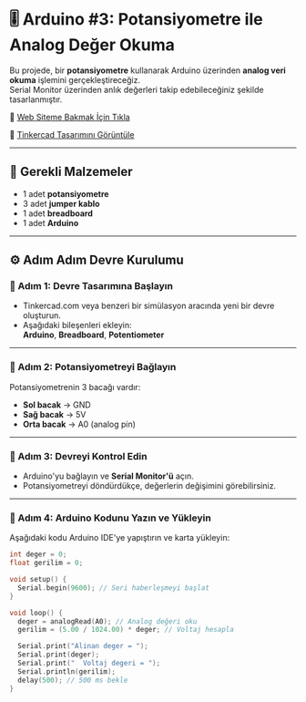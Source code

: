 # 🎚️ Arduino #3: Potansiyometre ile Analog Değer Okuma

Bu projede, bir **potansiyometre** kullanarak Arduino üzerinden **analog veri okuma** işlemini gerçekleştireceğiz.  
Serial Monitor üzerinden anlık değerleri takip edebileceğiniz şekilde tasarlanmıştır.

🔗 [Web Siteme Bakmak İçin Tıkla](https://www.hakkiharmankaya.com/)
 
🔗 [Tinkercad Tasarımını Görüntüle](https://www.tinkercad.com/things/6ruU5uRQtPS?sharecode=g58elSyOKZaZqbvXGTfWq2GqZJj3V26jLntGLdMiri0)

---

## 🧰 Gerekli Malzemeler

- 1 adet **potansiyometre**
- 3 adet **jumper kablo**
- 1 adet **breadboard**
- 1 adet **Arduino**

---

## ⚙️ Adım Adım Devre Kurulumu

### 🔹 Adım 1: Devre Tasarımına Başlayın

- Tinkercad.com veya benzeri bir simülasyon aracında yeni bir devre oluşturun.
- Aşağıdaki bileşenleri ekleyin:  
  **Arduino**, **Breadboard**, **Potentiometer**

---

### 🔹 Adım 2: Potansiyometreyi Bağlayın

Potansiyometrenin 3 bacağı vardır:

- **Sol bacak** → GND  
- **Sağ bacak** → 5V  
- **Orta bacak** → A0 (analog pin)

---

### 🔹 Adım 3: Devreyi Kontrol Edin

- Arduino'yu bağlayın ve **Serial Monitor'ü** açın.
- Potansiyometreyi döndürdükçe, değerlerin değişimini görebilirsiniz.

---

### 🔹 Adım 4: Arduino Kodunu Yazın ve Yükleyin

Aşağıdaki kodu Arduino IDE'ye yapıştırın ve karta yükleyin:

```cpp
int deger = 0;
float gerilim = 0;

void setup() {
  Serial.begin(9600); // Seri haberleşmeyi başlat
}

void loop() {
  deger = analogRead(A0); // Analog değeri oku
  gerilim = (5.00 / 1024.00) * deger; // Voltaj hesapla

  Serial.print("Alinan deger = ");
  Serial.print(deger);
  Serial.print("  Voltaj degeri = ");
  Serial.println(gerilim);
  delay(500); // 500 ms bekle
}
